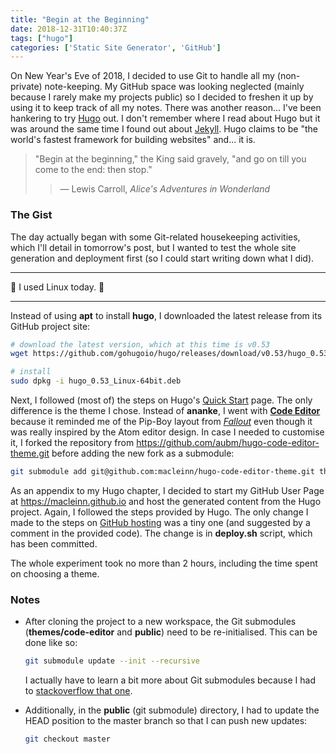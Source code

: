 ```yaml
---
title: "Begin at the Beginning"
date: 2018-12-31T10:40:37Z
tags: ["hugo"]
categories: ['Static Site Generator', 'GitHub']
---
```


On New Year's Eve of 2018, I decided to use Git to handle all my (non-private) note-keeping. My GitHub space was looking neglected (mainly because I rarely make my projects public) so I decided to freshen it up by using it to keep track of all my notes. There was another reason... I've been hankering to try [Hugo](https://gohugo.io/) out. I don't remember where I read about Hugo but it was around the same time I found out about [Jekyll](https://jekyllrb.com/). Hugo claims to be "the world's fastest framework for building websites" and... it is.

> "Begin at the beginning," the King said gravely, "and go on till you come to the end: then stop."
>
>> &mdash; Lewis Carroll, _Alice's Adventures in Wonderland_

### The Gist
The day actually began with some Git-related housekeeping activities, which I'll detail in tomorrow's post, but I wanted to test the whole site generation and deployment first (so I could start writing down what I did).

----

:bell: I used Linux today. :bell:

----

Instead of using __apt__ to install __hugo__, I downloaded the latest release from its GitHub project site:

```bash
# download the latest version, which at this time is v0.53
wget https://github.com/gohugoio/hugo/releases/download/v0.53/hugo_0.53_Linux-64bit.deb

# install
sudo dpkg -i hugo_0.53_Linux-64bit.deb
```

Next, I followed (most of) the steps on Hugo's [Quick Start](https://gohugo.io/getting-started/quick-start/) page. The only difference is the theme I chose. Instead of __ananke__, I went with [__Code Editor__](https://themes.gohugo.io/hugo-code-editor-theme/) because it reminded me of the Pip-Boy layout from [_Fallout_](https://en.wikipedia.org/wiki/Fallout_(series)) even though it was really inspired by the Atom editor design. In case I needed to customise it, I forked the repository from https://github.com/aubm/hugo-code-editor-theme.git before adding the new fork as a submodule:

```bash
git submodule add git@github.com:macleinn/hugo-code-editor-theme.git themes/code-editor
```

As an appendix to my Hugo chapter, I decided to start my GitHub User Page at https://macleinn.github.io and host the generated content from the Hugo project. Again, I followed the steps provided by Hugo. The only change I made to the steps on [GitHub hosting](https://gohugo.io/hosting-and-deployment/hosting-on-github/) was a tiny one (and suggested by a comment in the provided code). The change is in __deploy.sh__ script, which has been committed.

The whole experiment took no more than 2 hours, including the time spent on choosing a theme.

### Notes
* After cloning the project to a new workspace, the Git submodules (__themes/code-editor__ and __public__) need to be re-initialised. This can be done like so:

    ```bash
    git submodule update --init --recursive
    ```

    I actually have to learn a bit more about Git submodules because I had to [stackoverflow that one](https://stackoverflow.com/questions/1030169/easy-way-to-pull-latest-of-all-git-submodules).

* Additionally, in the __public__ (git submodule) directory, I had to update the HEAD position to the master branch so that I can push new updates:
    ```bash
    git checkout master
    ```
